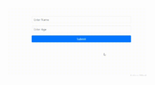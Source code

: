 

<p><img src="https://github.com/ismaelmarot/React_CRUD_Persons/blob/master/imgs/image0.gif" align="right" width="50%"/></p>
